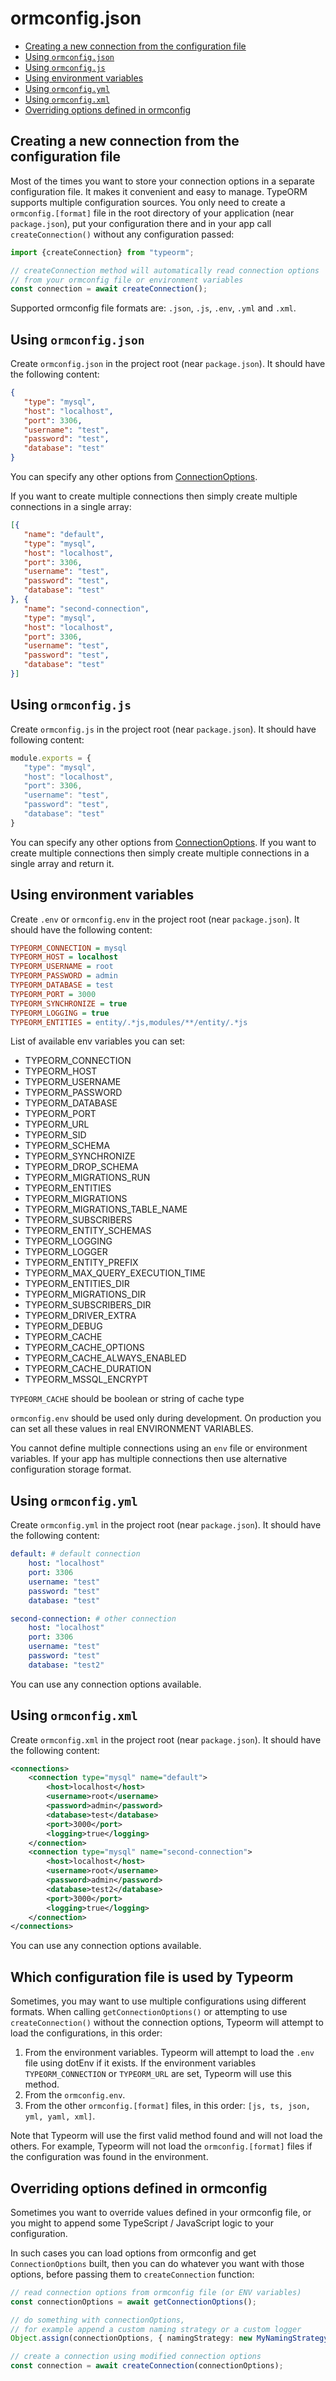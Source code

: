 # ormconfig.json

  - [Creating a new connection from the configuration file](#creating-a-new-connection-from-the-configuration-file)
  - [Using `ormconfig.json`](#using-ormconfigjson)
  - [Using `ormconfig.js`](#using-ormconfigjs)
  - [Using environment variables](#using-environment-variables)
  - [Using `ormconfig.yml`](#using-ormconfigyml)
  - [Using `ormconfig.xml`](#using-ormconfigxml)
  - [Overriding options defined in ormconfig](#overriding-options-defined-in-ormconfig)

## Creating a new connection from the configuration file

Most of the times you want to store your connection options in a separate configuration file.
It makes it convenient and easy to manage.
TypeORM supports multiple configuration sources.
You only need to create a `ormconfig.[format]` file in the root directory of your application (near `package.json`),
put your configuration there and in your app call `createConnection()` without any configuration passed:

```typescript
import {createConnection} from "typeorm";

// createConnection method will automatically read connection options
// from your ormconfig file or environment variables
const connection = await createConnection();
```

Supported ormconfig file formats are: `.json`, `.js`, `.env`, `.yml` and `.xml`.

## Using `ormconfig.json`

Create `ormconfig.json` in the project root (near `package.json`). It should have the following content:

```json
{
   "type": "mysql",
   "host": "localhost",
   "port": 3306,
   "username": "test",
   "password": "test",
   "database": "test"
}
```

You can specify any other options from [ConnectionOptions](./connection-options.md).

If you want to create multiple connections then simply create multiple connections in a single array:

```json
[{
   "name": "default",
   "type": "mysql",
   "host": "localhost",
   "port": 3306,
   "username": "test",
   "password": "test",
   "database": "test"
}, {
   "name": "second-connection",
   "type": "mysql",
   "host": "localhost",
   "port": 3306,
   "username": "test",
   "password": "test",
   "database": "test"
}]
```

## Using `ormconfig.js`

Create `ormconfig.js` in the project root (near `package.json`). It should have following content:

```javascript
module.exports = {
   "type": "mysql",
   "host": "localhost",
   "port": 3306,
   "username": "test",
   "password": "test",
   "database": "test"
}
```

You can specify any other options from [ConnectionOptions](./connection-options.md).
If you want to create multiple connections then simply create multiple connections in a single array and return it.

## Using environment variables

Create `.env` or `ormconfig.env` in the project root (near `package.json`). It should have the following content:

```ini
TYPEORM_CONNECTION = mysql
TYPEORM_HOST = localhost
TYPEORM_USERNAME = root
TYPEORM_PASSWORD = admin
TYPEORM_DATABASE = test
TYPEORM_PORT = 3000
TYPEORM_SYNCHRONIZE = true
TYPEORM_LOGGING = true
TYPEORM_ENTITIES = entity/.*js,modules/**/entity/.*js
```

List of available env variables you can set:

* TYPEORM_CONNECTION
* TYPEORM_HOST
* TYPEORM_USERNAME
* TYPEORM_PASSWORD
* TYPEORM_DATABASE
* TYPEORM_PORT
* TYPEORM_URL
* TYPEORM_SID
* TYPEORM_SCHEMA
* TYPEORM_SYNCHRONIZE
* TYPEORM_DROP_SCHEMA
* TYPEORM_MIGRATIONS_RUN
* TYPEORM_ENTITIES
* TYPEORM_MIGRATIONS
* TYPEORM_MIGRATIONS_TABLE_NAME
* TYPEORM_SUBSCRIBERS
* TYPEORM_ENTITY_SCHEMAS
* TYPEORM_LOGGING
* TYPEORM_LOGGER
* TYPEORM_ENTITY_PREFIX
* TYPEORM_MAX_QUERY_EXECUTION_TIME
* TYPEORM_ENTITIES_DIR
* TYPEORM_MIGRATIONS_DIR
* TYPEORM_SUBSCRIBERS_DIR
* TYPEORM_DRIVER_EXTRA
* TYPEORM_DEBUG
* TYPEORM_CACHE
* TYPEORM_CACHE_OPTIONS
* TYPEORM_CACHE_ALWAYS_ENABLED
* TYPEORM_CACHE_DURATION
* TYPEORM_MSSQL_ENCRYPT

`TYPEORM_CACHE` should be boolean or string of cache type

`ormconfig.env` should be used only during development.
On production you can set all these values in real ENVIRONMENT VARIABLES.

You cannot define multiple connections using an `env` file or environment variables.
If your app has multiple connections then use alternative configuration storage format.

## Using `ormconfig.yml`

Create `ormconfig.yml` in the project root (near `package.json`). It should have the following content:

```yaml
default: # default connection
    host: "localhost"
    port: 3306
    username: "test"
    password: "test"
    database: "test"

second-connection: # other connection
    host: "localhost"
    port: 3306
    username: "test"
    password: "test"
    database: "test2"
```

You can use any connection options available.

## Using `ormconfig.xml`

Create `ormconfig.xml` in the project root (near `package.json`). It should have the following content:

```xml
<connections>
    <connection type="mysql" name="default">
        <host>localhost</host>
        <username>root</username>
        <password>admin</password>
        <database>test</database>
        <port>3000</port>
        <logging>true</logging>
    </connection>
    <connection type="mysql" name="second-connection">
        <host>localhost</host>
        <username>root</username>
        <password>admin</password>
        <database>test2</database>
        <port>3000</port>
        <logging>true</logging>
    </connection>
</connections>
```

You can use any connection options available.

## Which configuration file is used by Typeorm

Sometimes, you may want to use multiple configurations using different formats. When calling `getConnectionOptions()`
or attempting to use `createConnection()` without the connection options, Typeorm will attempt to load the configurations,
in this order:

1. From the environment variables. Typeorm will attempt to load the `.env` file using dotEnv if it exists. If the environment
variables `TYPEORM_CONNECTION` or `TYPEORM_URL` are set, Typeorm will use this method.
2. From the `ormconfig.env`.
3. From the other `ormconfig.[format]` files, in this order: `[js, ts, json, yml, yaml, xml]`.

Note that Typeorm will use the first valid method found and will not load the others. For example, Typeorm will not load the
`ormconfig.[format]` files if the configuration was found in the environment.

## Overriding options defined in ormconfig

Sometimes you want to override values defined in your ormconfig file,
or you might to append some TypeScript / JavaScript logic to your configuration.

In such cases you can load options from ormconfig and get `ConnectionOptions` built,
then you can do whatever you want with those options, before passing them to `createConnection` function:


```typescript
// read connection options from ormconfig file (or ENV variables)
const connectionOptions = await getConnectionOptions();

// do something with connectionOptions,
// for example append a custom naming strategy or a custom logger
Object.assign(connectionOptions, { namingStrategy: new MyNamingStrategy() });

// create a connection using modified connection options
const connection = await createConnection(connectionOptions);
```
